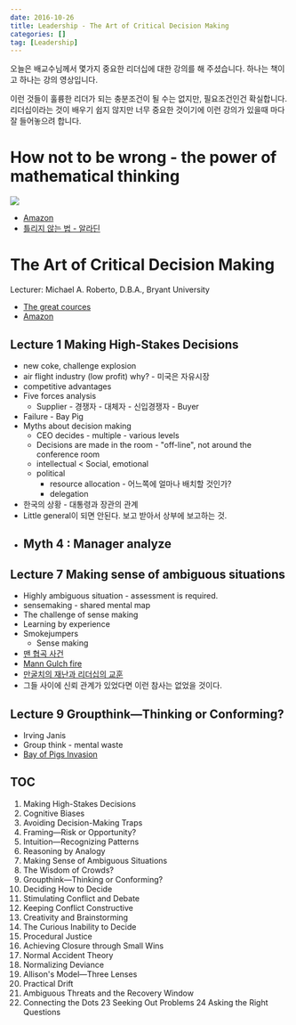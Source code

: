 ```yaml
---
date: 2016-10-26
title: Leadership - The Art of Critical Decision Making
categories: []
tag: [Leadership]
---
```


오늘은 배교수님께서 몇가지 중요한 리더십에 대한 강의를 해 주셨습니다. 하나는 책이고 하나는 강의 영상입니다.

이런 것들이 훌륭한 리더가 되는 충분조건이 될 수는 없지만, 필요조건인건 확실합니다. 리더십이라는 것이 배우기 쉽지 않지만 너무 중요한 것이기에 이런 강의가 있을때 마다 잘 들어놓으려 합니다.

How not to be wrong - the power of mathematical thinking
=====

![](https://images-na.ssl-images-amazon.com/images/I/51PPvdldDbL._SX324_BO1,204,203,200_.jpg)

- [Amazon](https://www.amazon.com/How-Not-Be-Wrong-Mathematical/dp/0143127535)
- [틀리지 않는 법 - 알라딘](http://www.aladin.co.kr/shop/wproduct.aspx?ItemId=74921141)

The Art of Critical Decision Making
=====

Lecturer: Michael A. Roberto, D.B.A., Bryant University

- [The great cources](http://www.thegreatcourses.com/courses/art-of-critical-decision-making.html)
- [Amazon](https://www.amazon.com/Great-Courses-Critical-Decision-Making/dp/159803538X)

Lecture 1 Making High-Stakes Decisions
-----

- new coke, challenge explosion
- air flight industry (low profit) why? - 미국은 자유시장
- competitive advantages
- Five forces analysis 
    - Supplier - 경쟁자 - 대체자 - 신입경쟁자 - Buyer 
- Failure - Bay Pig
- Myths about decision making
    - CEO decides - multiple - various levels
    - Decisions are made in the room - "off-line", not around the conference room
    - intellectual < Social, emotional 
    - political 
        - resource allocation - 어느쪽에 얼마나 배치할 것인가?
        - delegation 
- 한국의 상황 - 대통령과 장관의 관계
- Little general이 되면 안된다. 보고 받아서 상부에 보고하는 것.
- Myth 4 : Manager analyze
    - 

Lecture 7 Making sense of ambiguous situations
-----

- Highly ambiguous situation - assessment is required.
- sensemaking - shared mental map
- The challenge of sense making 
- Learning by experience
- Smokejumpers
    - Sense making
- [맨 협곡 사건](https://ko.wikipedia.org/wiki/%EB%A7%A8_%ED%98%91%EA%B3%A1_%ED%99%94%EC%9E%AC_%EC%82%AC%EA%B3%A0)
- [Mann Gulch fire](https://en.wikipedia.org/wiki/Mann_Gulch_fire)
- [만굴치의 재난과 리더십의 교훈](http://leadershippathfinder.tistory.com/17)
- 그들 사이에 신뢰 관계가 있었다면 이런 참사는 없었을 것이다.

Lecture 9 Groupthink—Thinking or Conforming?
-----

- Irving Janis
- Group think - mental waste
- [Bay of Pigs Invasion](https://en.wikipedia.org/wiki/Bay_of_Pigs_Invasion)


TOC
-----
 1. Making High-Stakes Decisions
 2. Cognitive Biases
 3. Avoiding Decision-Making Traps
 4. Framing—Risk or Opportunity?
 5. Intuition—Recognizing Patterns
 6. Reasoning by Analogy
 7. Making Sense of Ambiguous Situations
 8. The Wisdom of Crowds?
 9. Groupthink—Thinking or Conforming?
10. Deciding How to Decide
11. Stimulating Conflict and Debate
12. Keeping Conflict Constructive
13. Creativity and Brainstorming
14. The Curious Inability to Decide
15. Procedural Justice
16. Achieving Closure through Small Wins
17. Normal Accident Theory
18. Normalizing Deviance
19. Allison's Model—Three Lenses
20. Practical Drift
21. Ambiguous Threats and the Recovery Window
22. Connecting the Dots
23 Seeking Out Problems
24 Asking the Right Questions
